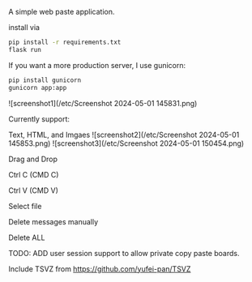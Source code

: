 A simple web paste application.

install via

```bash
pip install -r requirements.txt
flask run
```

If you want a more production server,
I use gunicorn:
```bash
pip install gunicorn
gunicorn app:app
```

![screenshot1](/etc/Screenshot 2024-05-01 145831.png)

Currently support:

Text, HTML, and Imgaes
![screenshot2](/etc/Screenshot 2024-05-01 145853.png)
![screenshot3](/etc/Screenshot 2024-05-01 150454.png)

Drag and Drop

Ctrl C (CMD C)

Ctrl V (CMD V)

Select file

Delete messages manually

Delete ALL

TODO: ADD user session support to allow private copy paste boards.


Include TSVZ from https://github.com/yufei-pan/TSVZ
